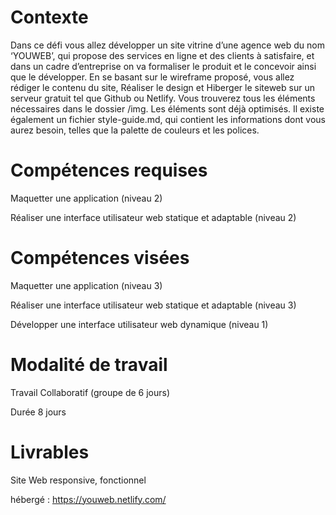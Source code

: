 # Contexte
Dans ce défi vous allez développer un site vitrine d’une agence web du nom ‘YOUWEB’, qui propose des services en ligne et des clients à satisfaire, et dans un cadre d’entreprise on va formaliser le produit et le concevoir ainsi que le développer. En se basant sur le wireframe proposé, vous allez rédiger le contenu du site, Réaliser le design et Hiberger le siteweb sur un serveur gratuit tel que Github ou Netlify.
Vous trouverez tous les éléments nécessaires dans le dossier /img. Les éléments sont déjà optimisés.
Il existe également un fichier style-guide.md, qui contient les informations dont vous aurez besoin, telles que la palette de couleurs et les polices.

# Compétences requises
Maquetter une application (niveau 2) 

Réaliser une interface utilisateur web statique et adaptable (niveau 2)

# Compétences visées
Maquetter une application (niveau 3)

Réaliser une interface utilisateur web statique et adaptable (niveau 3)

Développer une interface utilisateur web dynamique (niveau 1)

# Modalité de travail
Travail Collaboratif (groupe de 6 jours)

Durée 8 jours

# Livrables
Site Web responsive, fonctionnel 

hébergé : https://youweb.netlify.com/
